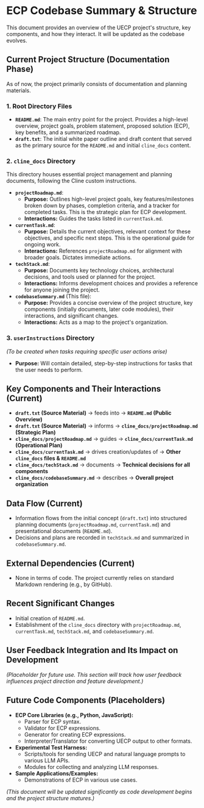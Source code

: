 # ECP Codebase Summary & Structure

This document provides an overview of the UECP project's structure, key components, and how they interact. It will be updated as the codebase evolves.

## Current Project Structure (Documentation Phase)

As of now, the project primarily consists of documentation and planning materials.

### 1. Root Directory Files
*   **`README.md`**: The main entry point for the project. Provides a high-level overview, project goals, problem statement, proposed solution (ECP), key benefits, and a summarized roadmap.
*   **`draft.txt`**: The initial white paper outline and draft content that served as the primary source for the `README.md` and initial `cline_docs` content.

### 2. `cline_docs` Directory
This directory houses essential project management and planning documents, following the Cline custom instructions.

*   **`projectRoadmap.md`**:
    *   **Purpose:** Outlines high-level project goals, key features/milestones broken down by phases, completion criteria, and a tracker for completed tasks. This is the strategic plan for ECP development.
    *   **Interactions:** Guides the tasks listed in `currentTask.md`.
*   **`currentTask.md`**:
    *   **Purpose:** Details the current objectives, relevant context for these objectives, and specific next steps. This is the operational guide for ongoing work.
    *   **Interactions:** References `projectRoadmap.md` for alignment with broader goals. Dictates immediate actions.
*   **`techStack.md`**:
    *   **Purpose:** Documents key technology choices, architectural decisions, and tools used or planned for the project.
    *   **Interactions:** Informs development choices and provides a reference for anyone joining the project.
*   **`codebaseSummary.md`** (This file):
    *   **Purpose:** Provides a concise overview of the project structure, key components (initially documents, later code modules), their interactions, and significant changes.
    *   **Interactions:** Acts as a map to the project's organization.

### 3. `userInstructions` Directory
*(To be created when tasks requiring specific user actions arise)*
*   **Purpose:** Will contain detailed, step-by-step instructions for tasks that the user needs to perform.

## Key Components and Their Interactions (Current)
*   **`draft.txt` (Source Material)** -> feeds into -> **`README.md` (Public Overview)**
*   **`draft.txt` (Source Material)** -> informs -> **`cline_docs/projectRoadmap.md` (Strategic Plan)**
*   **`cline_docs/projectRoadmap.md`** -> guides -> **`cline_docs/currentTask.md` (Operational Plan)**
*   **`cline_docs/currentTask.md`** -> drives creation/updates of -> **Other `cline_docs` files & `README.md`**
*   **`cline_docs/techStack.md`** -> documents -> **Technical decisions for all components**
*   **`cline_docs/codebaseSummary.md`** -> describes -> **Overall project organization**

## Data Flow (Current)
*   Information flows from the initial concept (`draft.txt`) into structured planning documents (`projectRoadmap.md`, `currentTask.md`) and presentational documents (`README.md`).
*   Decisions and plans are recorded in `techStack.md` and summarized in `codebaseSummary.md`.

## External Dependencies (Current)
*   None in terms of code. The project currently relies on standard Markdown rendering (e.g., by GitHub).

## Recent Significant Changes
*   Initial creation of `README.md`.
*   Establishment of the `cline_docs` directory with `projectRoadmap.md`, `currentTask.md`, `techStack.md`, and `codebaseSummary.md`.

## User Feedback Integration and Its Impact on Development
*(Placeholder for future use. This section will track how user feedback influences project direction and feature development.)*

## Future Code Components (Placeholders)
*   **ECP Core Libraries (e.g., Python, JavaScript):**
    *   Parser for ECP syntax.
    *   Validator for ECP expressions.
    *   Generator for creating ECP expressions.
    *   Interpreter/Translator for converting UECP output to other formats.
*   **Experimental Test Harness:**
    *   Scripts/tools for sending UECP and natural language prompts to various LLM APIs.
    *   Modules for collecting and analyzing LLM responses.
*   **Sample Applications/Examples:**
    *   Demonstrations of ECP in various use cases.

*(This document will be updated significantly as code development begins and the project structure matures.)*
